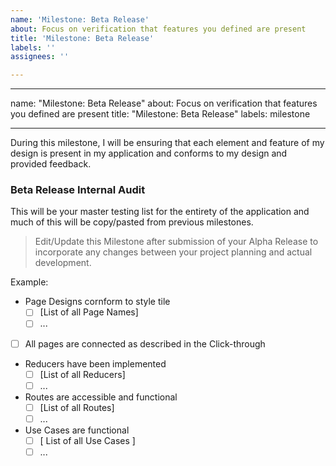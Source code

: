 ```yaml
---
name: 'Milestone: Beta Release'
about: Focus on verification that features you defined are present
title: 'Milestone: Beta Release'
labels: ''
assignees: ''

---
```


---

name: "Milestone: Beta Release"
about: Focus on verification that features you defined are present
title: "Milestone: Beta Release"
labels: milestone

---

During this milestone, I will be ensuring that each element and feature of my design is present in my application and conforms to my design and provided feedback.

### Beta Release Internal Audit

This will be your master testing list for the entirety of the application and much of this will be copy/pasted from previous milestones.

> Edit/Update this Milestone after submission of your Alpha Release to incorporate any changes between your project planning and actual development. 

Example:

* Page Designs cornform to style tile
  * [ ] [List of all Page Names]
  * [ ] ...
* [ ] All pages are connected as described in the Click-through
* Reducers have been implemented
  * [ ] [List of all Reducers]
  * [ ] ...
* Routes are accessible and functional
  * [ ] [List of all Routes]
  * [ ] ...
* Use Cases are functional
  * [ ] [ List of all Use Cases ]
  * [ ] ...
